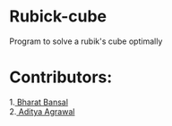 # Rubick-cube
Program to solve a rubik's cube optimally
<br>
# Contributors:<br>
1.<a href= "https://github.com/Bharat-mtr" > Bharat Bansal</a><br>
2.<a href= "https://github.com/CodeFellaa"> Aditya Agrawal</a><br>
